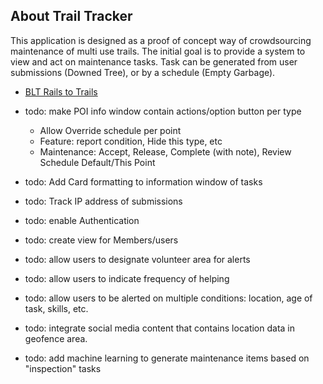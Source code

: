 ## About Trail Tracker

This application is designed as a proof of concept way of crowdsourcing maintenance of multi use trails.  The initial goal is to provide a system to view and act on maintenance tasks.  Task can be generated from user submissions (Downed Tree), or by a schedule (Empty Garbage).
- [BLT Rails to Trails](https://blttrails.ca/)


 - todo: make POI info window contain actions/option button per type
   - Allow Override schedule per point
   - Feature: report condition, Hide this type, etc
   - Maintenance: Accept, Release, Complete (with note), Review Schedule Default/This Point
- todo: Add Card formatting to information window of tasks
- todo: Track IP address of submissions
- todo: enable Authentication
- todo: create view for Members/users
- todo: allow users to designate volunteer area for alerts
- todo: allow users to indicate frequency of helping
- todo: allow users to be alerted on multiple conditions: location, age of task, skills, etc.
- todo: integrate social media content that contains location data in geofence area.
- todo: add machine learning to generate maintenance items based on "inspection" tasks
